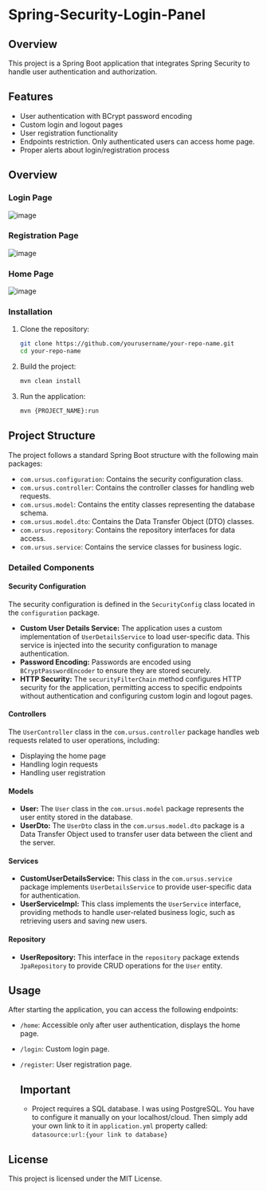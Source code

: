 # Spring-Security-Login-Panel

## Overview
This project is a Spring Boot application that integrates Spring Security to handle user authentication and authorization.

## Features
- User authentication with BCrypt password encoding
- Custom login and logout pages
- User registration functionality
- Endpoints restriction. Only authenticated users can access home page.
- Proper alerts about login/registration process

## Overview
### Login Page
![image](https://github.com/ursus164/Spring-Security-Login-Panel/assets/101526933/e3447242-1416-49a6-82e1-c6d64aef560c)
### Registration Page
![image](https://github.com/ursus164/Spring-Security-Login-Panel/assets/101526933/136a9acc-709e-4bcc-83e4-af0dc6ec7547)
### Home Page
![image](https://github.com/ursus164/Spring-Security-Login-Panel/assets/101526933/0adcdb95-9dc6-4945-ba3b-941a4794d2e7)

### Installation
1. Clone the repository:
    ```sh
    git clone https://github.com/yourusername/your-repo-name.git
    cd your-repo-name
    ```
2. Build the project:
    ```sh
    mvn clean install
    ```
3. Run the application:
    ```sh
    mvn {PROJECT_NAME}:run
    ```

## Project Structure
The project follows a standard Spring Boot structure with the following main packages:

- `com.ursus.configuration`: Contains the security configuration class.
- `com.ursus.controller`: Contains the controller classes for handling web requests.
- `com.ursus.model`: Contains the entity classes representing the database schema.
- `com.ursus.model.dto`: Contains the Data Transfer Object (DTO) classes.
- `com.ursus.repository`: Contains the repository interfaces for data access.
- `com.ursus.service`: Contains the service classes for business logic.

### Detailed Components

#### Security Configuration
The security configuration is defined in the `SecurityConfig` class located in the `configuration` package.

- **Custom User Details Service:** The application uses a custom implementation of `UserDetailsService` to load user-specific data. This service is injected into the security configuration to manage authentication.
- **Password Encoding:** Passwords are encoded using `BCryptPasswordEncoder` to ensure they are stored securely.
- **HTTP Security:** The `securityFilterChain` method configures HTTP security for the application, permitting access to specific endpoints without authentication and configuring custom login and logout pages.

#### Controllers
The `UserController` class in the `com.ursus.controller` package handles web requests related to user operations, including:
- Displaying the home page
- Handling login requests
- Handling user registration

#### Models
- **User:** The `User` class in the `com.ursus.model` package represents the user entity stored in the database.
- **UserDto:** The `UserDto` class in the `com.ursus.model.dto` package is a Data Transfer Object used to transfer user data between the client and the server.

#### Services
- **CustomUserDetailsService:** This class in the `com.ursus.service` package implements `UserDetailsService` to provide user-specific data for authentication.
- **UserServiceImpl:** This class implements the `UserService` interface, providing methods to handle user-related business logic, such as retrieving users and saving new users.

#### Repository
- **UserRepository:** This interface in the `repository` package extends `JpaRepository` to provide CRUD operations for the `User` entity.


## Usage
After starting the application, you can access the following endpoints:
- `/home`: Accessible only after user authentication, displays the home page.
- `/login`: Custom login page.
- `/register`: User registration page.

  ## Important
  - Project requires a SQL database. I was using PostgreSQL. You have to configure it manually on your localhost/cloud. Then simply add your own link to it in `application.yml` property called: ```datasource:url:{your link to database} ```

## License
This project is licensed under the MIT License.

